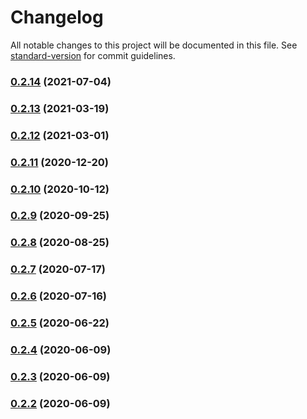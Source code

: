 # Changelog

All notable changes to this project will be documented in this file. See [standard-version](https://github.com/conventional-changelog/standard-version) for commit guidelines.

### [0.2.14](https://github.com/twihike/chat-ui-react/compare/v0.2.13...v0.2.14) (2021-07-04)

### [0.2.13](https://github.com/twihike/chat-ui-react/compare/v0.2.12...v0.2.13) (2021-03-19)

### [0.2.12](https://github.com/twihike/chat-ui-react/compare/v0.2.11...v0.2.12) (2021-03-01)

### [0.2.11](https://github.com/twihike/chat-ui-react/compare/v0.2.10...v0.2.11) (2020-12-20)

### [0.2.10](https://github.com/twihike/chat-ui-react/compare/v0.2.9...v0.2.10) (2020-10-12)

### [0.2.9](https://github.com/twihike/chat-ui-react/compare/v0.2.8...v0.2.9) (2020-09-25)

### [0.2.8](https://github.com/twihike/chat-ui-react/compare/v0.2.7...v0.2.8) (2020-08-25)

### [0.2.7](https://github.com/twihike/chat-ui-react/compare/v0.2.6...v0.2.7) (2020-07-17)

### [0.2.6](https://github.com/twihike/chat-ui-react/compare/v0.2.5...v0.2.6) (2020-07-16)

### [0.2.5](https://github.com/twihike/chat-ui-react/compare/v0.2.4...v0.2.5) (2020-06-22)

### [0.2.4](https://github.com/twihike/chat-ui-react/compare/v0.2.3...v0.2.4) (2020-06-09)

### [0.2.3](https://github.com/twihike/chat-ui-react/compare/v0.2.2...v0.2.3) (2020-06-09)

### [0.2.2](https://github.com/twihike/chat-ui-react/compare/v0.2.1...v0.2.2) (2020-06-09)
